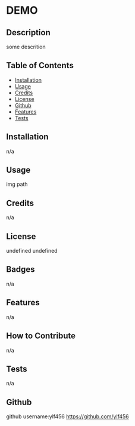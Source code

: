 # DEMO

## Description

some descrition 

## Table of Contents 
  
- [Installation](#installation)
- [Usage](#usage)
- [Credits](#credits)
- [License](#license)
- [Github](#github)
- [Features](<#How to Contribute>)
- [Tests](#tests)
  
## Installation
  
n/a
  
## Usage
  
img path
  
## Credits
  
n/a

## License

undefined
undefined

## Badges
 
n/a

## Features

n/a

## How to Contribute
  
n/a
  
## Tests
  
n/a

## Github

github username:ylf456
https://github.com/ylf456
